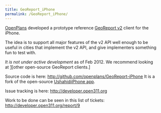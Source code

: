 ```yaml
---
title: GeoReport_iPhone
permalink: /GeoReport_iPhone/
---
```


[OpenPlans](http://openplans.org) developed a prototype reference [GeoReport v2](/GeoReport_v2 "wikilink") client for the iPhone.

The idea is to support all major features of the v2 API well enough to be useful in cities that implement the v2 API, and give implementers something fun to test with.

*It is not under active development* as of Feb 2012. We recommend looking at [1](http://wiki.open311.org/Main_Page#Open_Source_Clients)[other open-source GeoReport clients.]

Source code is here: <http://github.com/openplans/GeoReport-iPhone> It is a fork of the open-source [Ushahidi](http://ushahidi.org)[iPhone app](http://github.com/ushahidi/Ushahidi_iPhone).

Issue tracking is here: <http://developer.open311.org>

Work to be done can be seen in this list of tickets: <http://developer.open311.org/report/9>
